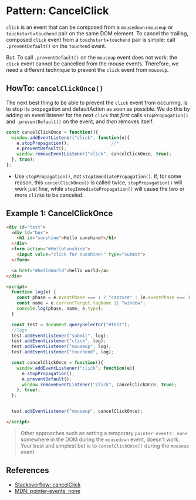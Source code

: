 # Pattern: CancelClick

`click` is an event that can be composed from a `mousedown`+`mouseup` or `touchstart`+`touchend` 
pair on the same DOM element. To cancel the trailing, composed `click` event from a 
`touchstart`+`touchend` pair is simple: call `.preventDefault()` on the `touchend` event.

But. To call `.preventDefault()` on the `mouseup` event does not work: the `click` event cannot
be cancelled from the mouse events. Therefore, we need a different technique to prevent the 
`click` event from `mouseup`.

## HowTo: `cancelClickOnce()`

The next best thing to be able to prevent the `click` event from occurring, is to stop its propagation
and defaultAction as soon as possible. We do this by adding an event listener for the next `click` 
that *first* calls `stopPropagation()` and `.preventDefault()` on the event, and *then* removes itself.

```javascript
const cancelClickOnce = function(){
  window.addEventListener("click", function(e){
    e.stopPropagation();                //*
    e.preventDefault();
    window.removeEventListener("click", cancelClickOnce, true);
  }, true);
};

```
 * Use `stopPropagation()`, not `stopImmediatePropagation()`. 
   If, for some reason, this `cancelClickOnce()` is called twice, 
   `stopPropagation()` will work just fine, while `stopImmediatePropagation()` will cause the two or 
   more `click`s to be canceled. 

## Example 1: CancelClickOnce

```html
<div id="test">
  <div id="box">
    <h1 id="sunshine">Hello sunshine!</h1>
  </div>
  <form action="#HelloSunshine">
    <input value="click for sunshine!" type="submit">
  </form>

  <a href="#helloWorld">hello world</a>
</div>

<script>
  function log(e) {
    const phase = e.eventPhase === 1 ? "capture" : (e.eventPhase === 3 ? "bubble" : "target");
    const name = e.currentTarget.tagName || "window";
    console.log(phase, name, e.type);
  }

  const test = document.querySelector("#test");
  //logs
  test.addEventListener("submit", log);
  test.addEventListener("click", log);
  test.addEventListener("mouseup", log);
  test.addEventListener("touchend", log);

  const cancelClickOnce = function(){
    window.addEventListener("click", function(e){
      e.stopPropagation();
      e.preventDefault();
      window.removeEventListener("click", cancelClickOnce, true);
    }, true);
  };


  test.addEventListener("mouseup", cancelClickOnce);

</script>
```

> Other approaches such as setting a temporary `pointer-events: none` somewhere in the DOM during the 
> `mousedown` event, doesn't work. Your best and simplest bet is to `cancelClickOnce()` during the 
> `mouseup` event.

## References

 * [Stackoverflow: cancelClick](https://stackoverflow.com/questions/17441810/pointer-events-none-does-not-work-in-ie9-and-ie10#answer-17441921)
 * [MDN: pointer-events: none](https://css-tricks.com/almanac/properties/p/pointer-events/)